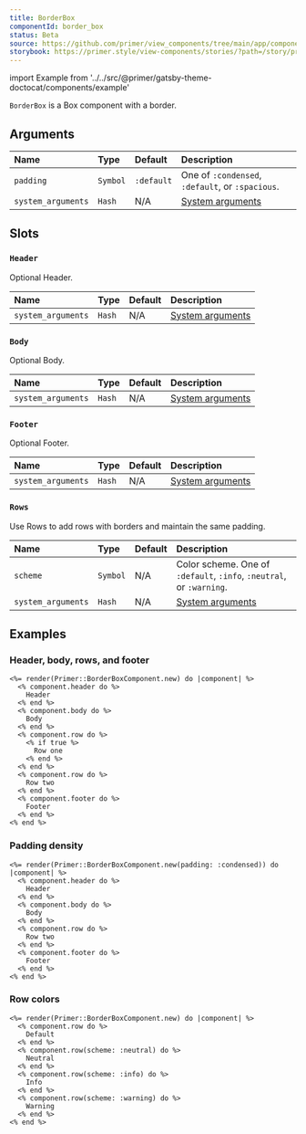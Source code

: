```yaml
---
title: BorderBox
componentId: border_box
status: Beta
source: https://github.com/primer/view_components/tree/main/app/components/primer/border_box_component.rb
storybook: https://primer.style/view-components/stories/?path=/story/primer-border-box-component
---
```


import Example from '../../src/@primer/gatsby-theme-doctocat/components/example'

<!-- Warning: AUTO-GENERATED file, do not edit. Add code comments to your Ruby instead <3 -->

`BorderBox` is a Box component with a border.

## Arguments

| Name | Type | Default | Description |
| :- | :- | :- | :- |
| `padding` | `Symbol` | `:default` | One of `:condensed`, `:default`, or `:spacious`. |
| `system_arguments` | `Hash` | N/A | [System arguments](/system-arguments) |

## Slots

### `Header`

Optional Header.

| Name | Type | Default | Description |
| :- | :- | :- | :- |
| `system_arguments` | `Hash` | N/A | [System arguments](/system-arguments) |

### `Body`

Optional Body.

| Name | Type | Default | Description |
| :- | :- | :- | :- |
| `system_arguments` | `Hash` | N/A | [System arguments](/system-arguments) |

### `Footer`

Optional Footer.

| Name | Type | Default | Description |
| :- | :- | :- | :- |
| `system_arguments` | `Hash` | N/A | [System arguments](/system-arguments) |

### `Rows`

Use Rows to add rows with borders and maintain the same padding.

| Name | Type | Default | Description |
| :- | :- | :- | :- |
| `scheme` | `Symbol` | N/A | Color scheme. One of `:default`, `:info`, `:neutral`, or `:warning`. |
| `system_arguments` | `Hash` | N/A | [System arguments](/system-arguments) |

## Examples

### Header, body, rows, and footer

<Example src="<div data-view-component='true' class='Box'>  <div data-view-component='true' class='Box-header'>    Header</div>  <div data-view-component='true' class='Box-body'>    Body</div>    <ul>        <li data-view-component='true' class='Box-row'>      Row one</li>        <li data-view-component='true' class='Box-row'>    Row two</li>    </ul>  <div data-view-component='true' class='Box-footer'>    Footer</div></div>" />

```erb
<%= render(Primer::BorderBoxComponent.new) do |component| %>
  <% component.header do %>
    Header
  <% end %>
  <% component.body do %>
    Body
  <% end %>
  <% component.row do %>
    <% if true %>
      Row one
    <% end %>
  <% end %>
  <% component.row do %>
    Row two
  <% end %>
  <% component.footer do %>
    Footer
  <% end %>
<% end %>
```

### Padding density

<Example src="<div data-view-component='true' class='Box Box--condensed'>  <div data-view-component='true' class='Box-header'>    Header</div>  <div data-view-component='true' class='Box-body'>    Body</div>    <ul>        <li data-view-component='true' class='Box-row'>    Row two</li>    </ul>  <div data-view-component='true' class='Box-footer'>    Footer</div></div>" />

```erb
<%= render(Primer::BorderBoxComponent.new(padding: :condensed)) do |component| %>
  <% component.header do %>
    Header
  <% end %>
  <% component.body do %>
    Body
  <% end %>
  <% component.row do %>
    Row two
  <% end %>
  <% component.footer do %>
    Footer
  <% end %>
<% end %>
```

### Row colors

<Example src="<div data-view-component='true' class='Box'>        <ul>        <li data-view-component='true' class='Box-row'>    Default</li>        <li data-view-component='true' class='Box-row Box-row--gray'>    Neutral</li>        <li data-view-component='true' class='Box-row Box-row--blue'>    Info</li>        <li data-view-component='true' class='Box-row Box-row--yellow'>    Warning</li>    </ul>  </div>" />

```erb
<%= render(Primer::BorderBoxComponent.new) do |component| %>
  <% component.row do %>
    Default
  <% end %>
  <% component.row(scheme: :neutral) do %>
    Neutral
  <% end %>
  <% component.row(scheme: :info) do %>
    Info
  <% end %>
  <% component.row(scheme: :warning) do %>
    Warning
  <% end %>
<% end %>
```
